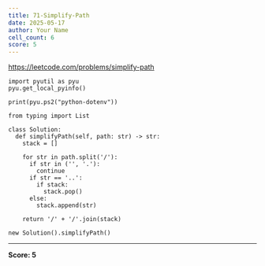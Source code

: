 ```yaml
---
title: 71-Simplify-Path
date: 2025-05-17
author: Your Name
cell_count: 6
score: 5
---
```


https://leetcode.com/problems/simplify-path


```
import pyutil as pyu
pyu.get_local_pyinfo()
```


```
print(pyu.ps2("python-dotenv"))
```


```
from typing import List
```


```
class Solution:
  def simplifyPath(self, path: str) -> str:
    stack = []

    for str in path.split('/'):
      if str in ('', '.'):
        continue
      if str == '..':
        if stack:
          stack.pop()
      else:
        stack.append(str)

    return '/' + '/'.join(stack)
```


```
new Solution().simplifyPath()
```


---
**Score: 5**